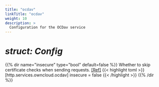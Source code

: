 ```yaml
---
title: "ocdav"
linkTitle: "ocdav"
weight: 10
description: >
  Configuration for the OCDav service
---
```


# _struct: Config_

{{% dir name="insecure" type="bool" default=false %}}
Whether to skip certificate checks when sending requests. [[Ref]](https://github.com/cs3org/reva/tree/master/internal/http/services/owncloud/ocdav/ocdav.go#L101)
{{< highlight toml >}}
[http.services.owncloud.ocdav]
insecure = false
{{< /highlight >}}
{{% /dir %}}

